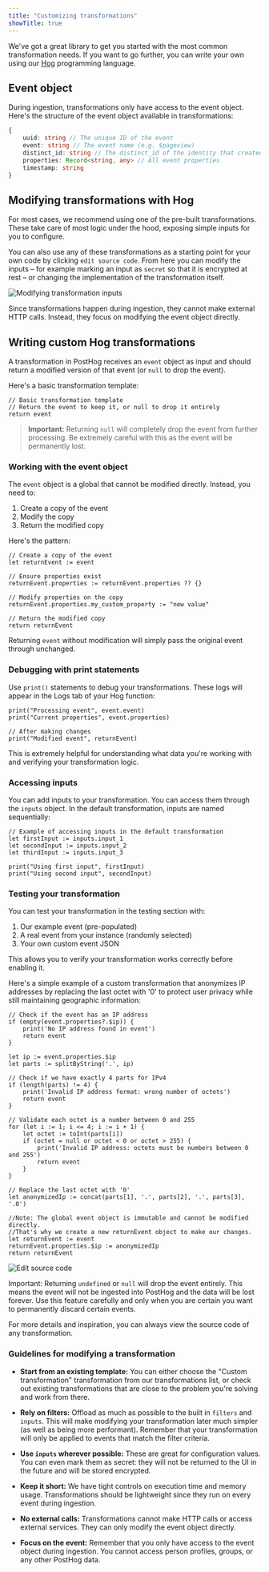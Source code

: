 ```yaml
---
title: "Customizing transformations"
showTitle: true
---
```

We've got a great library to get you started with the most common transformation needs. If you want to go further, you can write your own using our [Hog](/docs/hog) programming language.

## Event object

During ingestion, transformations only have access to the event object. Here's the structure of the event object available in transformations:

```ts
{
    uuid: string // The unique ID of the event
    event: string // The event name (e.g. $pageview)
    distinct_id: string // The distinct_id of the identity that created the event
    properties: Record<string, any> // All event properties
    timestamp: string
}
```

## Modifying transformations with Hog

For most cases, we recommend using one of the pre-built transformations. These take care of most logic under the hood, exposing simple inputs for you to configure.

You can also use any of these transformations as a starting point for your own code by clicking `edit source code`. From here you can modify the inputs – for example marking an input as `secret` so that it is encrypted at rest – or changing the implementation of the transformation itself.

![Modifying transformation inputs](https://res.cloudinary.com/dmukukwp6/image/upload/inputs_6552db269b.png)

Since transformations happen during ingestion, they cannot make external HTTP calls. Instead, they focus on modifying the event object directly.

## Writing custom Hog transformations

A transformation in PostHog receives an `event` object as input and should return a modified version of that event (or `null` to drop the event).

Here's a basic transformation template:

```Hog
// Basic transformation template
// Return the event to keep it, or null to drop it entirely
return event
```

> **Important:** Returning `null` will completely drop the event from further processing. Be extremely careful with this as the event will be permanently lost.

### Working with the event object

The `event` object is a global that cannot be modified directly. Instead, you need to:
1. Create a copy of the event
2. Modify the copy
3. Return the modified copy

Here's the pattern:

```Hog
// Create a copy of the event
let returnEvent := event

// Ensure properties exist
returnEvent.properties := returnEvent.properties ?? {}

// Modify properties on the copy
returnEvent.properties.my_custom_property := "new value"

// Return the modified copy
return returnEvent
```

Returning `event` without modification will simply pass the original event through unchanged.

### Debugging with print statements

Use `print()` statements to debug your transformations. These logs will appear in the Logs tab of your Hog function:

```Hog
print("Processing event", event.event)
print("Current properties", event.properties)

// After making changes
print("Modified event", returnEvent)
```

This is extremely helpful for understanding what data you're working with and verifying your transformation logic.

### Accessing inputs

You can add inputs to your transformation. You can access them through the `inputs` object. In the default transformation, inputs are named sequentially:

```Hog
// Example of accessing inputs in the default transformation
let firstInput := inputs.input_1
let secondInput := inputs.input_2
let thirdInput := inputs.input_3

print("Using first input", firstInput)
print("Using second input", secondInput)
```

### Testing your transformation

You can test your transformation in the testing section with:
1. Our example event (pre-populated)
2. A real event from your instance (randomly selected)
3. Your own custom event JSON

This allows you to verify your transformation works correctly before enabling it.

Here's a simple example of a custom transformation that anonymizes IP addresses by replacing the last octet with '0' to protect user privacy while still maintaining geographic information:

```Hog
// Check if the event has an IP address
if (empty(event.properties?.$ip)) {
    print('No IP address found in event')
    return event
}

let ip := event.properties.$ip
let parts := splitByString('.', ip)

// Check if we have exactly 4 parts for IPv4
if (length(parts) != 4) {
    print('Invalid IP address format: wrong number of octets')
    return event
}

// Validate each octet is a number between 0 and 255
for (let i := 1; i <= 4; i := i + 1) {
    let octet := toInt(parts[i])
    if (octet = null or octet < 0 or octet > 255) {
        print('Invalid IP address: octets must be numbers between 0 and 255')
        return event
    }
}

// Replace the last octet with '0'
let anonymizedIp := concat(parts[1], '.', parts[2], '.', parts[3], '.0')
    
//Note: The global event object is immutable and cannot be modified directly.
//That's why we create a new returnEvent object to make our changes.
let returnEvent := event
returnEvent.properties.$ip := anonymizedIp
return returnEvent
```


![Edit source code](https://res.cloudinary.com/dmukukwp6/image/upload/edit_source_1cd6a7f540.png)

Important: Returning `undefined` or `null` will drop the event entirely. This means the event will not be ingested into PostHog and the data will be lost forever. Use this feature carefully and only when you are certain you want to permanently discard certain events.

For more details and inspiration, you can always view the source code of any transformation.

### Guidelines for modifying a transformation

- **Start from an existing template:** You can either choose the "Custom transformation" transformation from our transformations list, or check out existing transformations that are close to the problem you're solving and work from there.

- **Rely on filters:** Offload as much as possible to the built in `filters` and `inputs`. This will make modifying your transformation later much simpler (as well as being more performant). Remember that your transformation will only be applied to events that match the filter criteria.

- **Use `inputs` wherever possible:** These are great for configuration values. You can even mark them as secret: they will not be returned to the UI in the future and will be stored encrypted.

- **Keep it short:** We have tight controls on execution time and memory usage. Transformations should be lightweight since they run on every event during ingestion.

- **No external calls:** Transformations cannot make HTTP calls or access external services. They can only modify the event object directly.

- **Focus on the event:** Remember that you only have access to the event object during ingestion. You cannot access person profiles, groups, or any other PostHog data.
